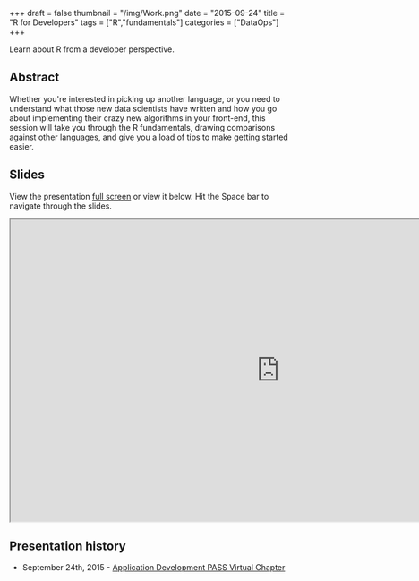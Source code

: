 +++
draft = false
thumbnail = "/img/Work.png"
date = "2015-09-24"
title = "R for Developers"
tags = ["R","fundamentals"]
categories = ["DataOps"]
+++

Learn about R from a developer perspective.

## Abstract
Whether you're interested in picking up another language, or you need to understand what those new data scientists have written and how you go about implementing their crazy new algorithms in your front-end, this session will take you through the R fundamentals, drawing comparisons against other languages, and give you a load of tips to make getting started easier.

## Slides
View the presentation [full screen](http://stephlocke.info/Rtraining/r101.html) or view it below. Hit the Space bar to navigate through the slides.

<iframe src="http://stephlocke.info/Rtraining/r101.html" width="960" height="540"></iframe>


<!--## Videos-->

## Presentation history
- September 24th, 2015 - [Application Development PASS Virtual Chapter](http://appdev.pass.org/?EventID=3838)

